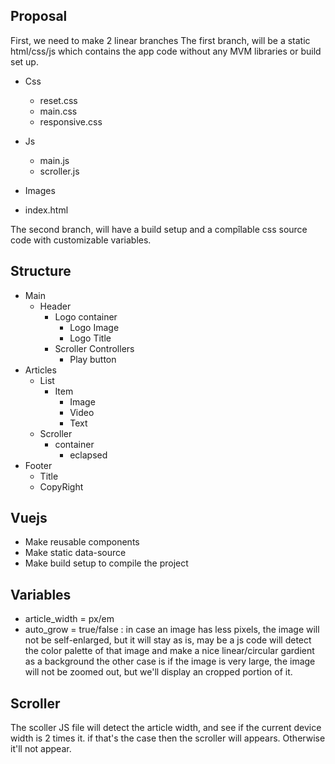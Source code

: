 Proposal
--------------

First, we need to make 2 linear branches
The first branch, will be a static html/css/js which contains the app code without any 
MVM libraries or build set up.

- Css
	- reset.css
	- main.css
	- responsive.css
- Js
	- main.js
	- scroller.js

- Images
	
- index.html



The second branch, will have a build setup and a compîlable css source code with customizable variables.

Structure
-------------

- Main
	- Header
		- Logo container
			- Logo Image
			- Logo Title
		- Scroller Controllers
			- Play button
- Articles 
	- List
		- Item
			- Image
			- Video
			- Text
	- Scroller
		- container
			- eclapsed 
- Footer 
	- Title
	- CopyRight


Vuejs
-------------
- Make reusable components
- Make static data-source
- Make build setup to compile the project

Variables
-------------
- article_width = px/em
- auto_grow = true/false : in case an image has less pixels, the image will not be self-enlarged, but it will stay as is, may be a js code will detect the color palette of that image
and make a nice linear/circular gardient as a background
the other case is if the image is very large, the image will not be zoomed out, but we'll display an cropped portion of it.
 

Scroller
------------
The scoller JS file will detect the article width, and see if the current device width is 2 times it.
if that's the case then the scroller will appears.
Otherwise it'll not appear.